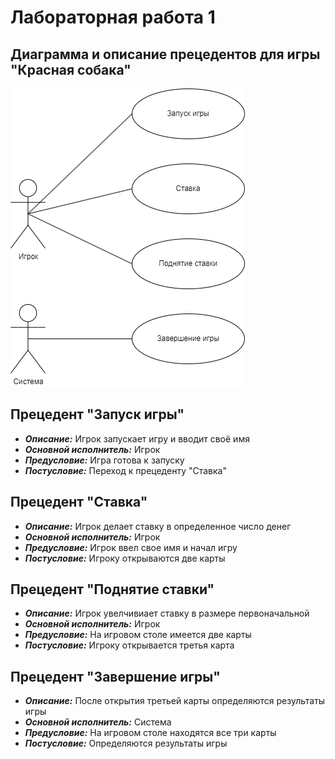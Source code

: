 # Лабораторная работа 1
Диаграмма и описание прецедентов для игры "Красная собака"
---
![Диаграмма вариантов использования](Precedenty.png)
## Прецедент "Запуск игры"
* ***Описание:*** Игрок запускает игру и вводит своё имя
* ***Основной исполнитель:*** Игрок
* ***Предусловие:*** Игра готова к запуску
* ***Постусловие:*** Переход к прецеденту "Ставка"

## Прецедент "Ставка"
* ***Описание:*** Игрок делает ставку в определенное число денег
* ***Основной исполнитель:*** Игрок
* ***Предусловие:*** Игрок ввел свое имя и начал игру
* ***Постусловие:*** Игроку открываются две карты

## Прецедент "Поднятие ставки"
* ***Описание:*** Игрок увелчивиает ставку в размере первоначальной
* ***Основной исполнитель:*** Игрок
* ***Предусловие:*** На игровом столе имеется две карты
* ***Постусловие:*** Игроку открывается третья карта

## Прецедент "Завершение игры"
* ***Описание:*** После открытия третьей карты определяются результаты игры
* ***Основной исполнитель:*** Система
* ***Предусловие:*** На игровом столе находятся все три карты
* ***Постусловие:*** Определяются результаты игры
